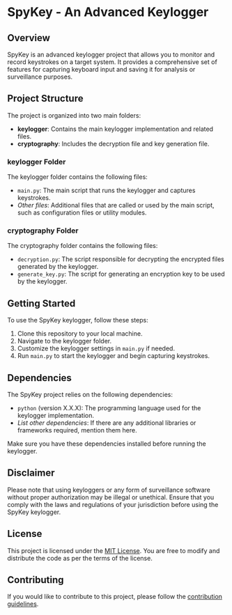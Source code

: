 # SpyKey - An Advanced Keylogger

## Overview
SpyKey is an advanced keylogger project that allows you to monitor and record keystrokes on a target system. It provides a comprehensive set of features for capturing keyboard input and saving it for analysis or surveillance purposes.

## Project Structure

The project is organized into two main folders:

- **keylogger**: Contains the main keylogger implementation and related files.
- **cryptography**: Includes the decryption file and key generation file.

### keylogger Folder

The keylogger folder contains the following files:

- `main.py`: The main script that runs the keylogger and captures keystrokes.
- *Other files*: Additional files that are called or used by the main script, such as configuration files or utility modules.

### cryptography Folder

The cryptography folder contains the following files:

- `decryption.py`: The script responsible for decrypting the encrypted files generated by the keylogger.
- `generate_key.py`: The script for generating an encryption key to be used by the keylogger.

## Getting Started

To use the SpyKey keylogger, follow these steps:

1. Clone this repository to your local machine.
2. Navigate to the keylogger folder.
3. Customize the keylogger settings in `main.py` if needed.
4. Run `main.py` to start the keylogger and begin capturing keystrokes.

## Dependencies

The SpyKey project relies on the following dependencies:

- `python` (version X.X.X): The programming language used for the keylogger implementation.
- *List other dependencies*: If there are any additional libraries or frameworks required, mention them here.

Make sure you have these dependencies installed before running the keylogger.

## Disclaimer

Please note that using keyloggers or any form of surveillance software without proper authorization may be illegal or unethical. Ensure that you comply with the laws and regulations of your jurisdiction before using the SpyKey keylogger.

## License

This project is licensed under the [MIT License](LICENSE). You are free to modify and distribute the code as per the terms of the license.

## Contributing

If you would like to contribute to this project, please follow the [contribution guidelines](CONTRIBUTING.md).


